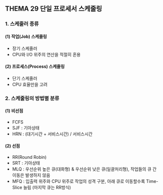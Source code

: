 ## **THEMA 29 단일 프로세서 스케줄링**

### 1. 스케줄러 종류
#### (1) 작업(Job) 스케줄링  
- 장기 스케줄러  
- CPU와 I/O 위주의 연산을 적절히 혼용  

#### (2) 프로세스(Process) 스케줄링  
- 단기 스케줄러  
- CPU 효율만을 고려  

### 2. 스케줄링의 방법별 분류
#### (1) 비선점
- FCFS
- SJF : 기아상태
- HRN : (대기시간 + 서비스시간) / 서비스시간

#### (2) 선점
- RR(Round Robin)
- SRT : 기아상태
- MLQ : 우선순위 높은 큐(대화형) & 우선순위 낮은 큐(일괄처리형), 작업들의 큐 간 이동은 발생하지 않음
- MFQ : 입출력 위주와 CPU 위주로 작업의 성격 구분, 아래 큐로 이동할수록 Time-Slice 늘림 (마지막 큐는 RR방식)


